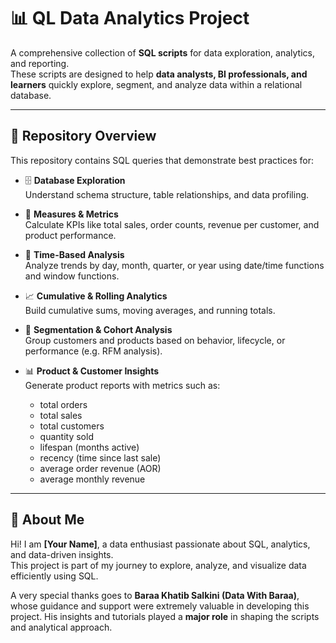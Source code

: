 # 📊 QL Data Analytics Project

A comprehensive collection of **SQL scripts** for data exploration, analytics, and reporting.  
These scripts are designed to help **data analysts, BI professionals, and learners** quickly explore, segment, and analyze data within a relational database.

---

## 📁 Repository Overview

This repository contains SQL queries that demonstrate best practices for:

- 🗄️ **Database Exploration**  
  Understand schema structure, table relationships, and data profiling.

- 📐 **Measures & Metrics**  
  Calculate KPIs like total sales, order counts, revenue per customer, and product performance.

- 📆 **Time-Based Analysis**  
  Analyze trends by day, month, quarter, or year using date/time functions and window functions.

- 📈 **Cumulative & Rolling Analytics**  
  Build cumulative sums, moving averages, and running totals.

- 🎯 **Segmentation & Cohort Analysis**  
  Group customers and products based on behavior, lifecycle, or performance (e.g. RFM analysis).

- 📊 **Product & Customer Insights**  
  Generate product reports with metrics such as:
  - total orders  
  - total sales  
  - total customers  
  - quantity sold  
  - lifespan (months active)  
  - recency (time since last sale)  
  - average order revenue (AOR)  
  - average monthly revenue  

---

## 👤 About Me

Hi! I am **[Your Name]**, a data enthusiast passionate about SQL, analytics, and data-driven insights.  
This project is part of my journey to explore, analyze, and visualize data efficiently using SQL.  

A very special thanks goes to **Baraa Khatib Salkini (Data With Baraa)**, whose guidance and support were extremely valuable in developing this project. His insights and tutorials played a **major role** in shaping the scripts and analytical approach.




